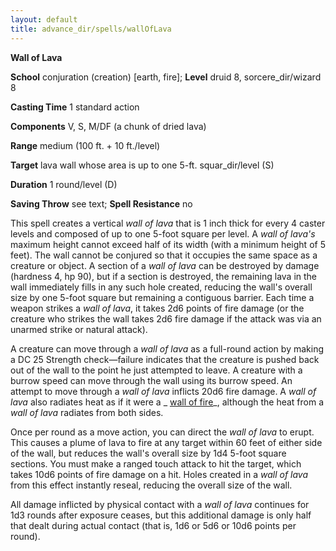 ```yaml
---
layout: default
title: advance_dir/spells/wallOfLava
---
```

 **Wall of Lava**

**School** conjuration (creation) [earth, fire]; **Level** druid 8, sorcere_dir/wizard 8

**Casting Time** 1 standard action

**Components** V, S, M/DF (a chunk of dried lava)

**Range** medium (100 ft. + 10 ft./level)

**Target** lava wall whose area is up to one 5-ft. squar_dir/level (S)

**Duration** 1 round/level (D)

**Saving Throw** see text; **Spell Resistance** no

This spell creates a vertical _wall of lava_ that is 1 inch thick for every 4 caster levels and composed of up to one 5-foot square per level. A _wall of lava's_ maximum height cannot exceed half of its width (with a minimum height of 5 feet). The wall cannot be conjured so that it occupies the same space as a creature or object. A section of a _wall of lava_ can be destroyed by damage (hardness 4, hp 90), but if a section is destroyed, the remaining lava in the wall immediately fills in any such hole created, reducing the wall's overall size by one 5-foot square but remaining a contiguous barrier. Each time a weapon strikes a _wall of lava_, it takes 2d6 points of fire damage (or the creature who strikes the wall takes 2d6 fire damage if the attack was via an unarmed strike or natural attack).

A creature can move through a _wall of lava_ as a full-round action by making a DC 25 Strength check—failure indicates that the creature is pushed back out of the wall to the point he just attempted to leave. A creature with a burrow speed can move through the wall using its burrow speed. An attempt to move through a _wall of lava_ inflicts 20d6 fire damage. A _wall of lava_ also radiates heat as if it were a _ [wall of fire](../../spell_dir/wallOfFire#_wall-of-fire)_, although the heat from a _wall of lava_ radiates from both sides.

Once per round as a move action, you can direct the _wall of lava_ to erupt. This causes a plume of lava to fire at any target within 60 feet of either side of the wall, but reduces the wall's overall size by 1d4 5-foot square sections. You must make a ranged touch attack to hit the target, which takes 10d6 points of fire damage on a hit. Holes created in a _wall of lava_ from this effect instantly reseal, reducing the overall size of the wall.

All damage inflicted by physical contact with a _wall of lava_ continues for 1d3 rounds after exposure ceases, but this additional damage is only half that dealt during actual contact (that is, 1d6 or 5d6 or 10d6 points per round).


